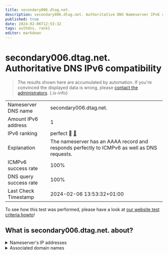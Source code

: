 ```yaml
---
title: secondary006.dtag.net.
description: secondary006.dtag.net. Authoritative DNS Nameserver IPv6 compatibility
published: true
date: 2024-02-06T12:53:32
tags: authdns, rank1
editor: markdown
---
```


# secondary006.dtag.net. Authoritative DNS IPv6 compatibility

> The results shown here are accumulated by automation. If you're convinced the displayed data is wrong, please [contact the administrators](/howto/chat). 
{.is-info}




|   |   |
| - | - |
| Nameserver DNS name | secondary006.dtag.net.
| Amount IPv6 address | 1
| IPv6 ranking | perfect :1st_place_medal: [🔗](/howto/ranking) |
| Explanation | The nameserver has an AAAA record and responds perfectly to ICMPv6 as well as DNS requests. |
| ICMPv6 success rate | 100%|
| DNS query success rate | 100% |
| Last Check Timestamp | 2024-02-06 13:53:32+01:00 |

To see how this test was performed, please have a look at [our website test criteria howto](/howto/testcriteria/authdns)!


## What is secondary006.dtag.net. about?




<details>
<summary>Nameserver's IP addresses</summary>

2a00:fa8:3:0:100:0:6:1

</details>



<details>
<summary>Associated domain names</summary>

generali.de

www.ergo.de

www.sachsen.de

ukrat.de

www.bundesgerichtshof.de

www.bundesrechnungshof.de

www.bundesverfassungsgericht.de

www.thueringen.de

</details>

